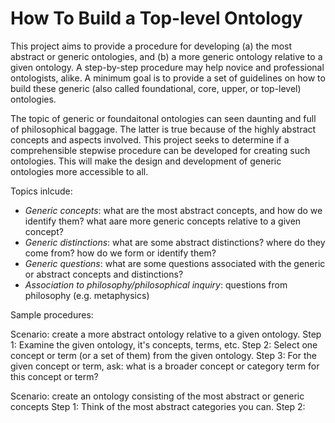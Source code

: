 # How To Build a Top-level Ontology

This project aims to provide a procedure for developing (a) the most abstract or generic ontologies, and (b) a more generic ontology relative to a given ontology. A step-by-step procedure may help novice and professional ontologists, alike. A minimum goal is to provide a set of guidelines on how to build these generic (also called foundational, core, upper, or top-level) ontologies.

The topic of generic or foundaitonal ontologies can seen daunting and full of philosophical baggage. The latter is true because of the highly abstract concepts and aspects involved. This project seeks to determine if a comprehensible stepwise procedure can be developed for creating such ontologies. This will make the design and development of generic ontologies more accessible to all. 

Topics inlcude:
* _Generic concepts_: what are the most abstract concepts, and how do we identify them? what aare more generic concepts relative to a given concept?
* _Generic distinctions_: what are some abstract distinctions? where do they come from? how do we form or identify them? 
* _Generic questions_: what are some questions associated with the generic or abstract concepts and distinctions? 
* _Association to philosophy/philosophical inquiry_: questions from philosophy (e.g. metaphysics) 

Sample procedures:

Scenario: create a more abstract ontology relative to a given ontology. 
Step 1: Examine the given ontology, it's concepts, terms, etc.
Step 2: Select one concept or term (or a set of them) from the given ontology.
Step 3: For the given concept or term, ask: what is a broader concept or category term for this concept or term?

Scenario: create an ontology consisting of the most abstract or generic concepts
Step 1: Think of the most abstract categories you can. 
Step 2: 
